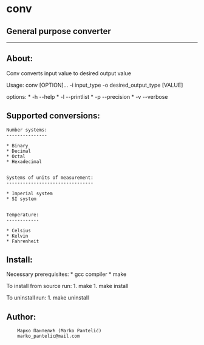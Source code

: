 
conv 
===
## General purpose converter
---

## About:

Conv converts input value to desired output value

Usage: conv [OPTION]... -i input_type -o desired_output_type [VALUE]

options:
	* -h	 --help
	* -l	 --printlist
	* -p	 --precision
	* -v	 --verbose


## Supported conversions:


	Number systems:
	---------------

	* Binary
	* Decimal
	* Octal
	* Hexadecimal 


	Systems of units of measurement:
	--------------------------------

	* Imperial system
	* SI system

	
	Temperature:
	------------

	* Celsius
	* Kelvin
	* Fahrenheit
	

## Install:

Necessary prerequisites:
	* gcc compiler
	* make


To install from source run:
	1. make
	1. make install


To uninstall run:
	1. make uninstall
	
	
## Author:
        Марко Пантелић (Marko Pantelić)
        marko_pantelic@mail.com

	
